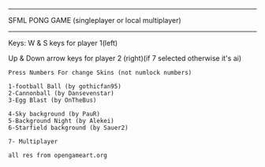 ____________________________________________
SFML PONG GAME (singleplayer or local multiplayer)
_____________________________________________
Keys:
W & S keys for player 1(left)

Up & Down arrow keys for player 2 (right)(if 7 selected otherwise it's ai)

    Press Numbers For change Skins (not numlock numbers)
    
    1-football Ball (by gothicfan95)
    2-Cannonball (by Dansevenstar)
    3-Egg Blast (by OnTheBus)

    4-Sky background (by PauR)
    5-Background Night (by Alekei)
    6-Starfield background (by Sauer2)

    7- Multiplayer

    all res from opengameart.org
